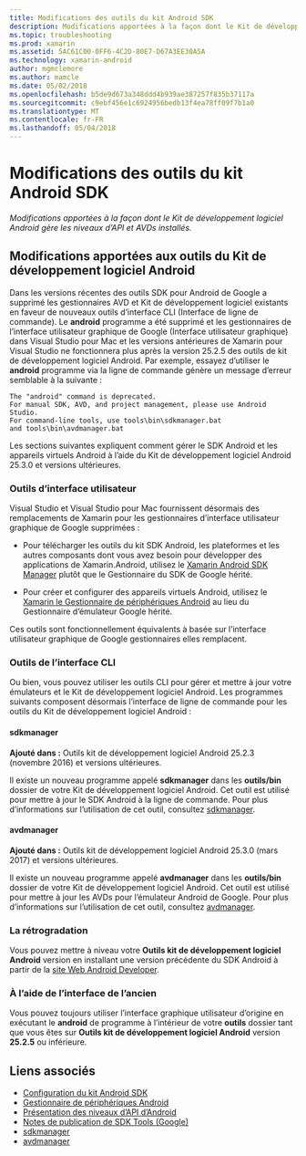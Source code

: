 ```yaml
---
title: Modifications des outils du kit Android SDK
description: Modifications apportées à la façon dont le Kit de développement logiciel Android gère les niveaux d’API et AVDs installés.
ms.topic: troubleshooting
ms.prod: xamarin
ms.assetid: 5AC61C00-0FF6-4C2D-80E7-D67A3EE30A5A
ms.technology: xamarin-android
author: mgmclemore
ms.author: mamcle
ms.date: 05/02/2018
ms.openlocfilehash: b5de9d673a348ddd4b939ae387257f835b37117a
ms.sourcegitcommit: c9ebf456e1c6924956bedb13f4ea78ff09f7b1a0
ms.translationtype: MT
ms.contentlocale: fr-FR
ms.lasthandoff: 05/04/2018
---
```

# <a name="changes-to-the-android-sdk-tooling"></a>Modifications des outils du kit Android SDK

_Modifications apportées à la façon dont le Kit de développement logiciel Android gère les niveaux d’API et AVDs installés._

## <a name="changes-to-android-sdk-tooling"></a>Modifications apportées aux outils du Kit de développement logiciel Android

Dans les versions récentes des outils SDK pour Android de Google a supprimé les gestionnaires AVD et Kit de développement logiciel existants en faveur de nouveaux outils d’interface CLI (Interface de ligne de commande). Le **android** programme a été supprimé et les gestionnaires de l’interface utilisateur graphique de Google (Interface utilisateur graphique) dans Visual Studio pour Mac et les versions antérieures de Xamarin pour Visual Studio ne fonctionnera plus après la version 25.2.5 des outils de kit de développement logiciel Android. Par exemple, essayez d’utiliser le **android** programme via la ligne de commande génère un message d’erreur semblable à la suivante :

```shell
The "android" command is deprecated.
For manual SDK, AVD, and project management, please use Android Studio.
For command-line tools, use tools\bin\sdkmanager.bat
and tools\bin\avdmanager.bat
```

Les sections suivantes expliquent comment gérer le SDK Android et les appareils virtuels Android à l’aide du Kit de développement logiciel Android 25.3.0 et versions ultérieures.

### <a name="ui-tools"></a>Outils d’interface utilisateur

Visual Studio et Visual Studio pour Mac fournissent désormais des remplacements de Xamarin pour les gestionnaires d’interface utilisateur graphique de Google supprimées :

-   Pour télécharger les outils du kit SDK Android, les plateformes et les autres composants dont vous avez besoin pour développer des applications de Xamarin.Android, utilisez le [Xamarin Android SDK Manager](~/android/get-started/installation/android-sdk.md) plutôt que le Gestionnaire du SDK de Google hérité.

-   Pour créer et configurer des appareils virtuels Android, utilisez le [Xamarin le Gestionnaire de périphériques Android](~/android/get-started/installation/android-emulator/xamarin-device-manager.md) au lieu du Gestionnaire d’émulateur Google hérité.

Ces outils sont fonctionnellement équivalents à basée sur l’interface utilisateur graphique de Google gestionnaires elles remplacent.

### <a name="cli-tools"></a>Outils de l’interface CLI

Ou bien, vous pouvez utiliser les outils CLI pour gérer et mettre à jour votre émulateurs et le Kit de développement logiciel Android. Les programmes suivants composent désormais l’interface de ligne de commande pour les outils du Kit de développement logiciel Android :

#### <a name="sdkmanager"></a>sdkmanager

**Ajouté dans :** Outils kit de développement logiciel Android 25.2.3 (novembre 2016) et versions ultérieures.

Il existe un nouveau programme appelé **sdkmanager** dans les **outils/bin** dossier de votre Kit de développement logiciel Android. Cet outil est utilisé pour mettre à jour le SDK Android à la ligne de commande. Pour plus d’informations sur l’utilisation de cet outil, consultez [sdkmanager](https://developer.android.com/studio/command-line/sdkmanager.html).

#### <a name="avdmanager"></a>avdmanager

**Ajouté dans :** Outils kit de développement logiciel Android 25.3.0 (mars 2017) et versions ultérieures.

Il existe un nouveau programme appelé **avdmanager** dans les **outils/bin** dossier de votre Kit de développement logiciel Android. Cet outil est utilisé pour mettre à jour les AVDs pour l’émulateur Android de Google. Pour plus d’informations sur l’utilisation de cet outil, consultez [avdmanager](https://developer.android.com/studio/command-line/avdmanager.html).

### <a name="downgrading"></a>La rétrogradation

Vous pouvez mettre à niveau votre **Outils kit de développement logiciel Android** version en installant une version précédente du SDK Android à partir de la [site Web Android Developer](https://developer.android.com/studio/index.html).

### <a name="using-the-old-gui"></a>À l’aide de l’interface de l’ancien

Vous pouvez toujours utiliser l’interface graphique utilisateur d’origine en exécutant le **android** de programme à l’intérieur de votre **outils** dossier tant que vous êtes sur **Outils kit de développement logiciel Android** version **25.2.5**  ou inférieure.


## <a name="related-links"></a>Liens associés

- [Configuration du kit Android SDK](~/android/get-started/installation/android-sdk.md)
- [Gestionnaire de périphériques Android](~/android/get-started/installation/android-emulator/xamarin-device-manager.md)
- [Présentation des niveaux d’API d’Android](~/android/app-fundamentals/android-api-levels.md)
- [Notes de publication de SDK Tools (Google)](https://developer.android.com/studio/releases/sdk-tools.html)
- [sdkmanager](https://developer.android.com/studio/command-line/sdkmanager.html)
- [avdmanager](https://developer.android.com/studio/command-line/avdmanager.html)
